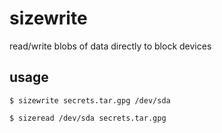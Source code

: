 
# sizewrite

  read/write blobs of data directly to block devices

## usage

    $ sizewrite secrets.tar.gpg /dev/sda
  
    $ sizeread /dev/sda secrets.tar.gpg
